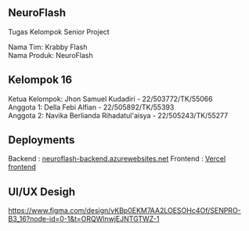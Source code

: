 ## NeuroFlash
Tugas Kelompok Senior Project

Nama Tim: Krabby Flash  
Nama Produk: NeuroFlash

## Kelompok 16  
Ketua Kelompok: Jhon Samuel Kudadiri - 22/503772/TK/55066  
Anggota 1: Della Febi Alfian - 22/505892/TK/55393  
Anggota 2: Navika Berlianda Rihadatul'aisya - 22/505243/TK/55277   

## Deployments
Backend : [neuroflash-backend.azurewebsites.net](https://neuroflash-backend.azurewebsites.net/)
Frontend : [Vercel frontend](https://my-supabase-next-pr5ryggua-krystolizs-projects.vercel.app)

## UI/UX Desigh
https://www.figma.com/design/vKBp0EKM7AA2LOESOHc4Of/SENPRO-B3_16?node-id=0-1&t=ORQWlnwjEJNTGTWZ-1
